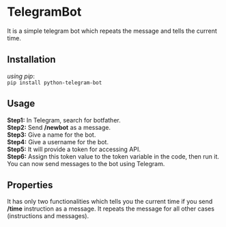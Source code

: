 # TelegramBot
It is a simple telegram bot which repeats the message and tells the current time.

## Installation
_using pip_:  
```pip install python-telegram-bot```

## Usage
**Step1:** In Telegram, search for botfather.  
**Step2:** Send **/newbot** as a message.  
**Step3:** Give a name for the bot.  
**Step4:** Give a username for the bot.  
**Step5:** It will provide a token for accessing API.  
**Step6:** Assign this token value to the token variable in the code, then run it.  
You can now send messages to the bot using Telegram.

## Properties
It has only two functionalities which tells you the current time if you send **/time** instruction as a message. It repeats the message for all other cases (instructions and messages).
